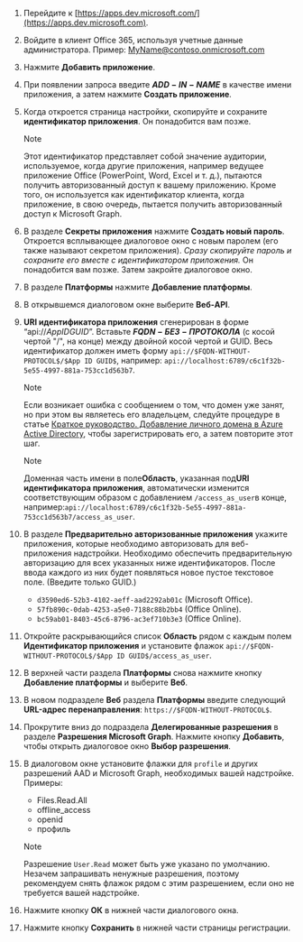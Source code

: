 

1. Перейдите к [https://apps.dev.microsoft.com/](https://apps.dev.microsoft.com).

1. Войдите в клиент Office 365, используя учетные данные администратора. Пример: MyName@contoso.onmicrosoft.com

1. Нажмите **Добавить приложение**.

1. При появлении запроса введите **$ADD-IN-NAME$** в качестве имени приложения, а затем нажмите **Создать приложение**.

1. Когда откроется страница настройки, скопируйте и сохраните **идентификатор приложения**. Он понадобится вам позже.

    > [!NOTE]
    > Этот идентификатор представляет собой значение аудитории, используемое, когда другие приложения, например ведущее приложение Office (PowerPoint, Word, Excel и т. д.), пытаются получить авторизованный доступ к вашему приложению. Кроме того, он используется как идентификатор клиента, когда приложение, в свою очередь, пытается получить авторизованный доступ к Microsoft Graph.

1. В разделе **Секреты приложения** нажмите **Создать новый пароль**. Откроется всплывающее диалоговое окно с новым паролем (его также называют секретом приложения). *Сразу скопируйте пароль и сохраните его вместе с идентификатором приложения.* Он понадобится вам позже. Затем закройте диалоговое окно.

1. В разделе **Платформы** нажмите **Добавление платформы**.

1. В открывшемся диалоговом окне выберите **Веб-API**.

1. **URI идентификатора приложения** сгенерирован в форме “api://$App ID GUID$”. Вставьте **$FQDN-БЕЗ-ПРОТОКОЛА$** (с косой чертой "/", на конце) между двойной косой чертой и GUID. Весь идентификатор должен иметь форму `api://$FQDN-WITHOUT-PROTOCOL$/$App ID GUID$`, например: `api://localhost:6789/c6c1f32b-5e55-4997-881a-753cc1d563b7`.

    > [!NOTE]
    > Если возникает ошибка с сообщением о том, что домен уже занят, но при этом вы являетесь его владельцем, следуйте процедуре в статье [Краткое руководство. Добавление личного домена в Azure Active Directory](https://docs.microsoft.com/en-us/azure/active-directory/add-custom-domain), чтобы зарегистрировать его, а затем повторите этот шаг.

    > [!NOTE]
    > Доменная часть имени в поле**Область**, указанная под**URI идентификатора приложения**, автоматически изменится соответствующим образом с добавлением `/access_as_user`в конце, например:`api://localhost:6789/c6c1f32b-5e55-4997-881a-753cc1d563b7/access_as_user`.

1. В разделе **Предварительно авторизованные приложения** укажите приложения, которые необходимо авторизовать для веб-приложения надстройки. Необходимо обеспечить предварительную авторизацию для всех указанных ниже идентификаторов. После ввода каждого из них будет появляться новое пустое текстовое поле. (Введите только GUID.)
    * `d3590ed6-52b3-4102-aeff-aad2292ab01c` (Microsoft Office).
    * `57fb890c-0dab-4253-a5e0-7188c88b2bb4` (Office Online).
    * `bc59ab01-8403-45c6-8796-ac3ef710b3e3` (Office Online).

1. Откройте раскрывающийся список **Область** рядом с каждым полем **Идентификатор приложения** и установите флажок `api://$FQDN-WITHOUT-PROTOCOL$/$App ID GUID$/access_as_user`.

1. В верхней части раздела **Платформы** снова нажмите кнопку **Добавление платформы** и выберите **Веб**.

1. В новом подразделе **Веб** раздела **Платформы** введите следующий **URL-адрес перенаправления**: `https://$FQDN-WITHOUT-PROTOCOL$`.

1. Прокрутите вниз до подраздела **Делегированные разрешения** в разделе **Разрешения Microsoft Graph**. Нажмите кнопку **Добавить**, чтобы открыть диалоговое окно **Выбор разрешения**.

1. В диалоговом окне установите флажки для `profile` и других разрешений AAD и Microsoft Graph, необходимых вашей надстройке. Примеры:

    * Files.Read.All
    * offline_access
    * openid
    * профиль

    > [!NOTE]
    > Разрешение `User.Read` может быть уже указано по умолчанию. Незачем запрашивать ненужные разрешения, поэтому рекомендуем снять флажок рядом с этим разрешением, если оно не требуется вашей надстройке.

1. Нажмите кнопку **ОК** в нижней части диалогового окна.

1. Нажмите кнопку **Сохранить** в нижней части страницы регистрации.
